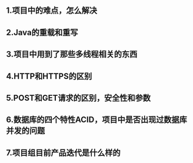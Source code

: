 

## 1.项目中的难点，怎么解决

## 2.Java的重载和重写

## 3.项目中用到了那些多线程相关的东西

## 4.HTTP和HTTPS的区别

## 5.POST和GET请求的区别，安全性和参数

## 6.数据库的四个特性ACID，项目中是否出现过数据库并发的问题

## 7.项目组目前产品迭代是什么样的
